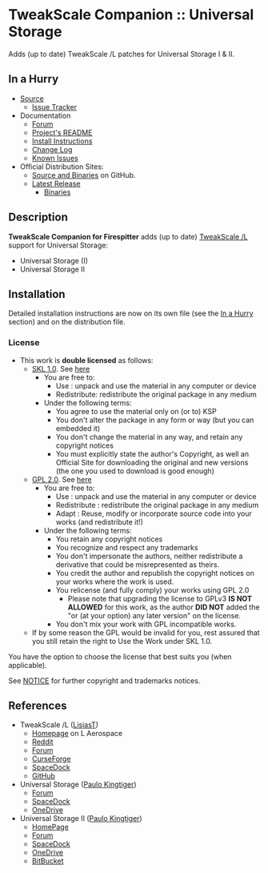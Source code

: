 # TweakScale Companion :: Universal Storage

Adds (up to date) TweakScale /L patches for Universal Storage I & II.


## In a Hurry

* [Source](https://github.com/TweakScale/Companion_US)
	+ [Issue Tracker](https://github.com/TweakScale/Companion_US/issues)
* Documentation
	+ [Forum](https://forum.kerbalspaceprogram.com/index.php?/topic/192216-tweakscale-companion-program/)
	+ [Project's README](https://github.com/TweakScale/Companion_US/blob/master/README.md)
	+ [Install Instructions](https://github.com/TweakScale/Companion_US/blob/master/INSTALL.md)
	+ [Change Log](./CHANGE_LOG.md)
	+ [Known Issues](./KNOWN_ISSUES.md)
* Official Distribution Sites:
	+ [Source and Binaries](https://github.com/TweakScale/Companion_US) on GitHub.
	+ [Latest Release](https://github.com/TweakScale/Companion_US/releases)
		- [Binaries](https://github.com/TweakScale/Companion_US/Archive)


## Description

**TweakScale Companion for Firespitter** adds (up to date) [TweakScale /L](https://forum.kerbalspaceprogram.com/index.php?/topic/179030-*/) support for Universal Storage:

* Universal Storage (I)
* Universal Storage II


## Installation

Detailed installation instructions are now on its own file (see the [In a Hurry](#in-a-hurry) section) and on the distribution file.

### License

* This work is **double licensed** as follows:
	+ [SKL 1.0](https://ksp.lisias.net/SKL-1_0.txt). See [here](./LICENSE.SKL-1_0)
		+ You are free to:
			- Use : unpack and use the material in any computer or device
			- Redistribute: redistribute the original package in any medium
		+ Under the following terms:
			- You agree to use the material only on (or to) KSP
			- You don't alter the package in any form or way (but you can embedded it)
			- You don't change the material in any way, and retain any copyright notices
			- You must explicitly state the author's Copyright, as well an Official Site for downloading the original and new versions (the one you used to download is good enough) 
	+ [GPL 2.0](https://www.gnu.org/licenses/gpl-2.0.txt). See [here](./LICENSE.GPL-2_0)
		+ You are free to:
			- Use : unpack and use the material in any computer or device
			- Redistribute : redistribute the original package in any medium
			- Adapt : Reuse, modify or incorporate source code into your works (and redistribute it!) 
		+ Under the following terms:
			- You retain any copyright notices
			- You recognize and respect any trademarks
			- You don't impersonate the authors, neither redistribute a derivative that could be misrepresented as theirs.
			- You credit the author and republish the copyright notices on your works where the work is used.
			- You relicense (and fully comply) your works using GPL 2.0
				- Please note that upgrading the license to GPLv3 **IS NOT ALLOWED** for this work, as the author **DID NOT** added the "or (at your option) any later version" on the license.
			- You don't mix your work with GPL incompatible works.
	+ If by some reason the GPL would be invalid for you, rest assured that you still retain the right to Use the Work under SKL 1.0.

You have the option to choose the license that best suits you (when applicable).

See [NOTICE](./NOTICE) for further copyright and trademarks notices.


## References

* TweakScale /L ([LisiasT](https://forum.kerbalspaceprogram.com/index.php?/profile/187168-lisias/))
	+ [Homepage](http://ksp.lisias.net/add-ons/TweakScale) on L Aerospace
	+ [Reddit](https://www.reddit.com/r/TweakScale/)
	+ [Forum](https://forum.kerbalspaceprogram.com/index.php?/topic/179030-*/)
	+ [CurseForge](https://kerbal.curseforge.com/projects/tweakscale)
	+ [SpaceDock](https://spacedock.info/mod/127/TweakScale)
	+ [GitHub](https://github.com/TweakScale/TweakScale)
* Universal Storage ([Paulo Kingtiger](https://forum.kerbalspaceprogram.com/index.php?/profile/57455-paul-kingtiger/))
	+ [Forum](https://forum.kerbalspaceprogram.com/index.php?/topic/68043-universal-storage/)
	+ [SpaceDock](https://spacedock.info/mod/329/Universal%20Storage)
	+ [OneDrive](https://1drv.ms/f/s!AvmqbLkW8UIHiq8guN4JFve4EZgcng)
* Universal Storage II ([Paulo Kingtiger](https://forum.kerbalspaceprogram.com/index.php?/profile/57455-paul-kingtiger/))
	+ [HomePage](https://kingtiger.co.uk/uvsii/)
	+ [Forum](https://forum.kerbalspaceprogram.com/index.php?/topic/177385-universal-storage-ii/)
	+ [SpaceDock](https://spacedock.info/mod/1933/Universal%20Storage%20II)
	+ [OneDrive](https://1drv.ms/f/s!AvmqbLkW8UIH2PsfIYBmSwhNfYG-pw)
	+ [BitBucket](https://bitbucket.org/uvs2/workspace/projects/US2)
